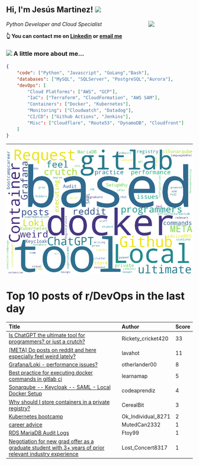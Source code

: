 <!--
**jmartinezl/jmartinezl** is a ✨ _special_ ✨ repository because its `README.md` (this file) appears on your GitHub profile.

Here are some ideas to get you started:

- 🔭 I’m currently working on ...
- 🌱 I’m currently learning ...
- 👯 I’m looking to collaborate on ...
- 🤔 I’m looking for help with ...
- 💬 Ask me about ...
- 📫 How to reach me: ...
- 😄 Pronouns: ...
- ⚡ Fun fact: ...
-->

<h2>Hi, I'm Jesús Martinez! <img src="https://media.giphy.com/media/WUlplcMpOCEmTGBtBW/giphy.gif" width="30"> </h2>
<img align='right' src="https://media.giphy.com/media/NytMLKyiaIh6VH9SPm/giphy.gif" width="120">
<p><em>Python Developer and Cloud Specialist
</em></p>

**👆 You can contact me on [Linkedin](https://www.linkedin.com/in/jes%C3%BAs-martinez-2b7b10104/) or [email me](mailto:jesus.mtz.lorenzo@gmail.com)**

### <img src="https://media.giphy.com/media/VgCDAzcKvsR6OM0uWg/giphy.gif" width="50"> A little more about me...  

```json
{
    "code": ["Python", "Javascript", "GoLang","Bash"],
    "databases": ["MySQL", "SQLServer", "PostgreSQL","Aurora"],
    "devOps": [
        "Cloud Platforms": ["AWS", "GCP"],
        "IaC": ["Terraform", "CloudFormation", "AWS SAM"],
        "Containers": ["Docker", "Kubernetes"],
        "Monitoring": ["Cloudwatch", "Datadog"],
        "CI/CD": ["Github Actions", "Jenkins"],
        "Misc": ["Cloudflare", "Route53", "DynamoDB", "Cloudfront"]
    ]
}
```
---

![Wordcloud](./cloud.png)

# Top 10 posts of r/DevOps in the last day

| Title | Author | Score |
|:---|:---|:---|
| [Is ChatGPT the ultimate tool for programmers? or just a crutch?](https://www.reddit.com/r/devops/comments/15k1v5v/is_chatgpt_the_ultimate_tool_for_programmers_or/) | Rickety_cricket420 | 33 |
| [[META] Do posts on reddit and here especially feel weird lately?](https://www.reddit.com/r/devops/comments/15kfqr5/meta_do_posts_on_reddit_and_here_especially_feel/) | lavahot | 11 |
| [Grafana/Loki - performance issues?](https://www.reddit.com/r/devops/comments/15k0vqx/grafanaloki_performance_issues/) | otherlander00 | 8 |
| [Best practice for executing docker commands in gitlab ci](https://www.reddit.com/r/devops/comments/15jr79t/best_practice_for_executing_docker_commands_in/) | learnamap | 5 |
| [Sonarqube -- Keycloak -- SAML - Local Docker Setup](https://www.reddit.com/r/devops/comments/15jonb6/sonarqube_keycloak_saml_local_docker_setup/) | codeaprendiz | 4 |
| [Why should I store containers in a private registry?](https://www.reddit.com/r/devops/comments/15kdggc/why_should_i_store_containers_in_a_private/) | CerealBit | 3 |
| [Kubernetes bootcamp](https://www.reddit.com/r/devops/comments/15ked4k/kubernetes_bootcamp/) | Ok_Individual_8271 | 2 |
| [career advice](https://www.reddit.com/r/devops/comments/15kdwhr/career_advice/) | MutedCan2332 | 1 |
| [RDS MariaDB Audit Logs](https://www.reddit.com/r/devops/comments/15jph1t/rds_mariadb_audit_logs/) | Ftoy99 | 1 |
| [Negotiation for new grad offer as a graduate student with 3+ years of prior relevant industry experience](https://www.reddit.com/r/devops/comments/15jss6g/negotiation_for_new_grad_offer_as_a_graduate/) | Lost_Concert8317 | 1 |
